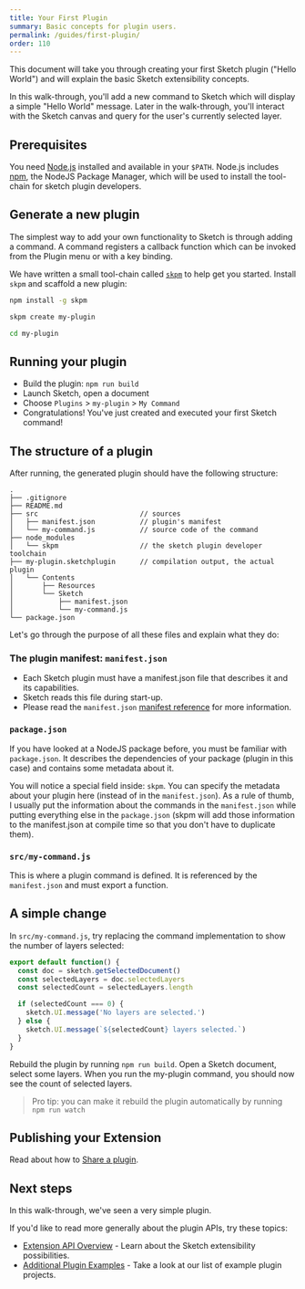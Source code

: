 ```yaml
---
title: Your First Plugin
summary: Basic concepts for plugin users.
permalink: /guides/first-plugin/
order: 110
---
```


This document will take you through creating your first Sketch plugin ("Hello World") and will explain the basic Sketch extensibility concepts.

In this walk-through, you'll add a new command to Sketch which will display a simple "Hello World" message. Later in the walk-through, you'll interact with the Sketch canvas and query for the user's currently selected layer.

## Prerequisites

You need [Node.js](https://nodejs.org/en/) installed and available in your `$PATH`. Node.js includes [npm](https://www.npmjs.com/), the NodeJS Package Manager, which will be used to install the tool-chain for sketch plugin developers.

## Generate a new plugin

The simplest way to add your own functionality to Sketch is through adding a command. A command registers a callback function which can be invoked from the Plugin menu or with a key binding.

We have written a small tool-chain called [`skpm`](https://github.com/skpm/skpm) to help get you started. Install `skpm` and scaffold a new plugin:

```bash
npm install -g skpm

skpm create my-plugin

cd my-plugin
```

## Running your plugin

- Build the plugin: `npm run build`
- Launch Sketch, open a document
- Choose `Plugins` > `my-plugin` > `My Command`
- Congratulations! You've just created and executed your first Sketch command!

## The structure of a plugin

After running, the generated plugin should have the following structure:

```
.
├── .gitignore
├── README.md
├── src                         // sources
│   ├── manifest.json           // plugin's manifest
│   └── my-command.js           // source code of the command
├── node_modules
│   └── skpm                    // the sketch plugin developer toolchain
├── my-plugin.sketchplugin      // compilation output, the actual plugin
│   └── Contents
│       ├── Resources
│       └── Sketch
│           ├── manifest.json
│           └── my-command.js
└── package.json
```

Let's go through the purpose of all these files and explain what they do:

### The plugin manifest: `manifest.json`

- Each Sketch plugin must have a manifest.json file that describes it and its capabilities.
- Sketch reads this file during start-up.
- Please read the `manifest.json` [manifest reference](/guides/plugin-bundles/#manifest) for more information.

### `package.json`

If you have looked at a NodeJS package before, you must be familiar with `package.json`. It describes the dependencies of your package (plugin in this case) and contains some metadata about it.

You will notice a special field inside: `skpm`. You can specify the metadata about your plugin here (instead of in the `manifest.json`). As a rule of thumb, I usually put the information about the commands in the `manifest.json` while putting everything else in the `package.json` (skpm will add those information to the manifest.json at compile time so that you don't have to duplicate them).

### `src/my-command.js`

This is where a plugin command is defined. It is referenced by the `manifest.json` and must export a function.

## A simple change

In `src/my-command.js`, try replacing the command implementation to show the number of layers selected:

```js
export default function() {
  const doc = sketch.getSelectedDocument()
  const selectedLayers = doc.selectedLayers
  const selectedCount = selectedLayers.length

  if (selectedCount === 0) {
    sketch.UI.message('No layers are selected.')
  } else {
    sketch.UI.message(`${selectedCount} layers selected.`)
  }
}
```

Rebuild the plugin by running `npm run build`. Open a Sketch document, select some layers. When you run the my-plugin command, you should now see the count of selected layers.

> Pro tip: you can make it rebuild the plugin automatically by running `npm run watch`

## Publishing your Extension

Read about how to [Share a plugin](/guides/publishing-plugins/).

## Next steps

In this walk-through, we've seen a very simple plugin.

If you'd like to read more generally about the plugin APIs, try these topics:

- [Extension API Overview](/reference/) - Learn about the Sketch extensibility possibilities.
- [Additional Plugin Examples](https://github.com/BohemianCoding/SketchAPI/tree/develop/examples) - Take a look at our list of example plugin projects.
